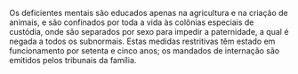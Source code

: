 ﻿Os deficientes mentais são educados apenas na agricultura e na criação de animais, e são confinados por toda a vida às colônias especiais de custódia, onde são separados por sexo para impedir a paternidade, a qual é negada a todos os subnormais. Estas medidas restritivas têm estado em funcionamento por setenta e cinco anos; os mandados de internação são emitidos pelos tribunais da família.